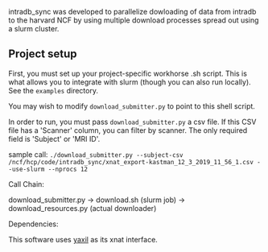 intradb_sync was developed to parallelize dowloading of data from intradb to the harvard NCF by using multiple download processes spread out using a slurm cluster. 

## Project setup
First, you must set up your project-specific workhorse .sh script. This is what allows you to integrate with slurm (though you can also run locally). See the `examples` directory. 

You may wish to modify `download_submitter.py` to point to this shell script.

In order to run, you must pass `download_submitter.py` a csv file. If this CSV file has a 'Scanner' column, you can filter by scanner. The only required field is 'Subject' or 'MRI ID'.

sample call:
`./download_submitter.py --subject-csv /ncf/hcp/code/intradb_sync/xnat_export-kastman_12_3_2019_11_56_1.csv --use-slurm --nprocs 12`


Call Chain: 

download_submitter.py -> download.sh (slurm job) -> download_resources.py (actual downloader)


Dependencies:

This software uses [yaxil](https://github.com/harvard-nrg/yaxil) as its xnat interface.
